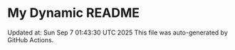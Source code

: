 # My Dynamic README
Updated at: Sun Sep  7 01:43:30 UTC 2025
This file was auto-generated by GitHub Actions.
